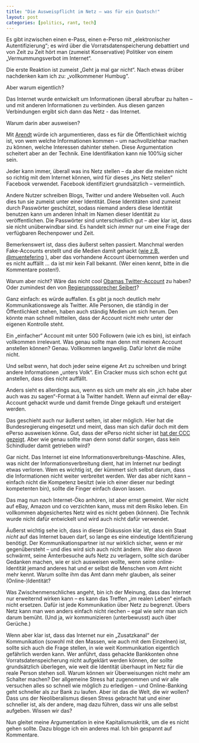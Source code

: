 ```yaml
---
title: "Die Ausweispflicht im Netz – was für ein Quatsch!"
layout: post
categories: [politics, rant, tech]
---
```

Es gibt inzwischen einen e-Pass, einen e-Perso mit „elektronischer Autentifizierung“; es wird über die Vorratsdatenspeicherung debattiert und von Zeit zu Zeit hört man (zumeist Konservative) Politiker von einem „Vermummungsverbot im Internet“.

Die erste Reaktion ist zumeist „Geht ja mal gar nicht“. Nach etwas drüber nachdenken kam ich zu: „vollkommener Humbug“.

Aber warum eigentlich?

Das Internet wurde entwickelt um Informationen überall abrufbar zu halten – und mit anderen Informationen zu verbinden. Aus diesen ganzen Verbindungen ergibt sich dann das Netz - das Internet.

Warum darin aber ausweisen?

Mit <a href="http://9er0.wordpress.com/2011/03/22/seminararbeit-das-offentliche-und-private-nach-hannah-arendt-in-bezug-auf-das-internet/">Arendt</a> würde ich argumentieren, dass es für die Öffentlichkeit wichtig ist, von wem welche Informationen kommen – um nachvollziehbar machen zu können, welche Interessen dahinter stehen. Diese Argumentation scheitert aber an der Technik. Eine Identifikation kann nie 100%ig sicher sein.

Jeder kann immer, überall was ins Netz stellen – da aber die meisten nicht so richtig mit dem Internet können, wird für dieses „ins Netz stellen“ Facebook verwendet. Facebook identifiziert grundsätzlich – vermeintlich.

Andere Nutzer schreiben Blogs, Twitter und andere Webseiten voll. Auch dies tun sie zumeist unter einer Identität. Diese Identitäten sind zumeist durch Passwörter geschützt, sodass niemand anders diese Identität benutzen kann um anderen Inhalt im Namen dieser Identität zu veröffentlichen. Die Passwörter sind unterschiedlich gut – aber klar ist, dass sie nicht unüberwindbar sind. Es handelt sich _immer_ nur um eine Frage der verfügbaren Rechenpower und Zeit.

Bemerkenswert ist, dass dies äußerst selten passiert. Manchmal werden Fake-Accounts erstellt und die Medien damit gehackt (<a href="http://www.metronaut.de/berlin/wir-waren-franz-muentefering/">wie z.B. @muentefering</a> ), aber das vorhandene Account übernommen werden und es nicht auffällt … da ist mir kein Fall bekannt. (Wer einen kennt, bitte in die Kommentare posten!).

Warum aber nicht? Wäre das nicht cool <a href="http://twitter.com/#%21/barackobama">Obamas Twitter-Account</a> zu haben? Oder zumindest den von <a href="http://twitter.com/#%21/RegSprecher">Regierungssprecher Seibert</a>?

Ganz einfach: es würde auffallen. Es gibt ja noch deutlich mehr Kommunikationswege als Twitter. Alle Personen, die ständig in der Öffentlichkeit stehen, haben auch ständig Medien um sich herum. Den könnte man schnell mitteilen, dass der Account nicht mehr unter der eigenen Kontrolle steht.

Ein „einfacher“ Account mit unter 500 Followern (wie ich es bin), ist einfach vollkommen irrelevant. Was genau sollte man denn mit meinem Account anstellen können? Genau. Vollkommen langweilig. Dafür lohnt die mühe nicht.

Und selbst wenn, hat doch jeder seine eigene Art zu schreiben und bringt andere Informationen „unters Volk“. Ein Cracker muss sich schon echt gut anstellen, dass dies nicht auffällt.

Anders sieht es allerdings aus, wenn es sich um mehr als ein „ich habe aber auch was zu sagen“-Format á la Twitter handelt. Wenn auf einmal der eBay-Account gehackt wurde und damit fremde Dinge gekauft und ersteigert werden.

Das geschieht auch nur äußerst selten, ist aber möglich. Hier hat die Bundesregierung eingesetzt und meint, dass man sich dafür doch mit dem ePerso ausweisen könne. Gut, dass der ePerso nicht sicher ist <a href="http://www.ccc.de/de/updates/2010/sicherheitsprobleme-bei-suisseid-und-epa">hat der CCC gezeigt</a>. Aber wie genau sollte man denn sonst dafür sorgen, dass kein Schindluder damit getrieben wird?

Gar nicht. Das Internet ist eine Informationsverbreitungs-Maschine. Alles, was nicht der Informationsverbreitung dient, hat im Internet nur bedingt etwas verloren. Wem es wichtig ist, der kümmert sich selbst darum, dass die Informationen nicht weiter verbreitet werden. Wer das aber nicht kann – einfach nicht die Kompetenz besitzt (wie ich einer dieser nur bedingt kompetenten bin), sollte die Finger einfach davon lassen.

Das mag nun nach Internet-Öko anhören, ist aber ernst gemeint. Wer nicht auf eBay, Amazon und co verzichten kann, muss mit dem Risiko leben. Ein vollkommen abgesichertes Netz wird es nicht geben (können). Die Technik wurde nicht dafür entwickelt und wird auch nicht dafür verwendet.

Äußerst wichtig sehe ich, dass in dieser Diskussion klar ist, dass ein Staat _nicht_ auf das Internet bauen darf, so lange es eine eindeutige Identifizierung benötigt. Der Kommunikationspartner ist nur wirklich sicher, wenn er mir gegenübersteht – und dies wird sich auch nicht ändern. Wer also davon schwärmt, seine Ämterbesuche aufs Netz zu verlagern, sollte sich darüber Gedanken machen, wie er sich ausweisen wollte, wenn seine online-Identität jemand anderes hat und er selbst die Menschen vom Amt nicht mehr kennt. Warum sollte ihm das Amt dann mehr glauben, als seiner (Online-)Identität?

Was Zwischenmenschliches angeht, bin ich der Meinung, dass das Internet nur erweiternd wirken kann – es kann das Treffen „im realen Leben“ einfach nicht ersetzen. Dafür ist jede Kommunikation über Netz zu begrenzt. Übers Netz kann man wen anders einfach nicht riechen – egal wie sehr man sich darum bemüht. (Und ja, wir kommunizieren (unterbewusst) auch über Gerüche.)

Wenn aber klar ist, dass das Internet nur ein „Zusatzkanal“ der Kommunikation (sowohl mit den Massen, wie auch mit dem Einzelnen) ist, sollte sich auch die Frage stellen, in wie weit Kommunikation eigentlich gefährlich werden kann.
Wer anführt, dass gehackte Bankkonten ohne Vorratsdatenspeicherung nicht aufgeklärt werden können, der sollte grundsätzlich überlegen, wie weit die Identität überhaupt im Netz für die reale Person stehen soll. Warum können wir Überweisungen nicht mehr am Schalter machen?
Der allgemeine Stress hat zugenommen und wir alle versuchen alles so schnell wie möglich zu erledigen – und Online-Banking geht schneller als zur Bank zu laufen. Aber ist das die Welt, die wir wollen? Dass uns der Neoliberalismus diesen Stress gebracht hat und einer schneller ist, als der andere, mag dazu führen, dass wir uns alle selbst aufgeben. Wissen wir das?

Nun gleitet meine Argumentation in eine Kapitalismuskritik, um die es nicht gehen sollte. Dazu blogge ich ein anderes mal. Ich bin gespannt auf Kommentare.
